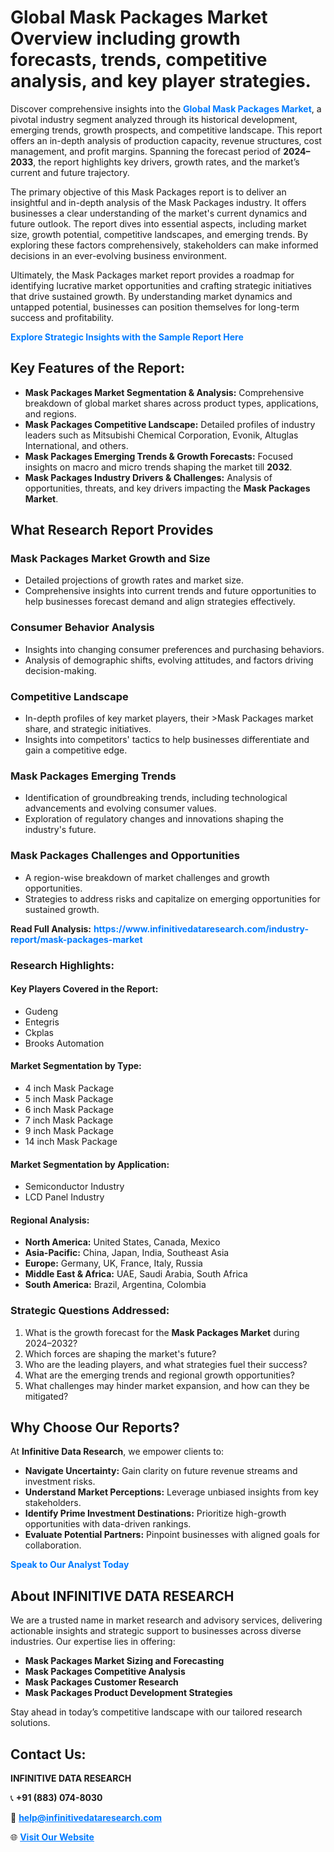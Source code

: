 <h1>Global Mask Packages Market Overview including growth forecasts, trends, competitive analysis, and key player strategies.</h1>
<p>
Discover comprehensive insights into the 
<a href="https://www.infinitivedataresearch.com/industry-report/mask-packages-market" rel="dofollow" style="color: #007BFF; text-decoration: none;"><strong>Global Mask Packages Market</strong></a>, a pivotal industry segment analyzed through its historical development, emerging trends, growth prospects, and competitive landscape. This report offers an in-depth analysis of production capacity, revenue structures, cost management, and profit margins. Spanning the forecast period of <strong>2024–2033</strong>, the report highlights key drivers, growth rates, and the market’s current and future trajectory.
</p>
<p>
The primary objective of this Mask Packages report is to deliver an insightful and in-depth analysis of the Mask Packages industry. It offers businesses a clear understanding of the market's current dynamics and future outlook. The report dives into essential aspects, including market size, growth potential, competitive landscapes, and emerging trends. By exploring these factors comprehensively, stakeholders can make informed decisions in an ever-evolving business environment.
</p>
<p>
Ultimately, the Mask Packages market report provides a roadmap for identifying lucrative market opportunities and crafting strategic initiatives that drive sustained growth. By understanding market dynamics and untapped potential, businesses can position themselves for long-term success and profitability.
</p>
<p>
<a href="https://www.infinitivedataresearch.com/request-sample/reportId=106313" style="color: #007BFF; text-decoration: none;"><strong>Explore Strategic Insights with the Sample Report Here</strong></a>
</p>

<h2>Key Features of the Report:</h2>
<ul>
<li><strong>Mask Packages Market Segmentation & Analysis:</strong> Comprehensive breakdown of global market shares across product types, applications, and regions.</li>
<li><strong>Mask Packages Competitive Landscape:</strong> Detailed profiles of industry leaders such as Mitsubishi Chemical Corporation, Evonik, Altuglas International, and others.</li>
<li><strong>Mask Packages Emerging Trends & Growth Forecasts:</strong> Focused insights on macro and micro trends shaping the market till <strong>2032</strong>.</li>
<li><strong>Mask Packages Industry Drivers & Challenges:</strong> Analysis of opportunities, threats, and key drivers impacting the <strong>Mask Packages Market</strong>.</li>
</ul>

<h2>What Research Report Provides</h2>
<h3>Mask Packages Market Growth and Size</h3>
<ul>
<li>Detailed projections of growth rates and market size.</li>
<li>Comprehensive insights into current trends and future opportunities to help businesses forecast demand and align strategies effectively.</li>
</ul>

<h3>Consumer Behavior Analysis</h3>
<ul>
<li>Insights into changing consumer preferences and purchasing behaviors.</li>
<li>Analysis of demographic shifts, evolving attitudes, and factors driving decision-making.</li>
</ul>

<h3>Competitive Landscape</h3>
<ul>
<li>In-depth profiles of key market players, their >Mask Packages market share, and strategic initiatives.</li>
<li>Insights into competitors' tactics to help businesses differentiate and gain a competitive edge.</li>
</ul>

<h3>Mask Packages Emerging Trends</h3>
<ul>
<li>Identification of groundbreaking trends, including technological advancements and evolving consumer values.</li>
<li>Exploration of regulatory changes and innovations shaping the industry's future.</li>
</ul>

<h3>Mask Packages Challenges and Opportunities</h3>
<ul>
<li>A region-wise breakdown of market challenges and growth opportunities.</li>
<li>Strategies to address risks and capitalize on emerging opportunities for sustained growth.</li>
</ul>
<p><strong>Read Full Analysis:</strong> <a href="https://www.infinitivedataresearch.com/industry-report/mask-packages-market" rel="dofollow" style="color: #007BFF; text-decoration: none;"><strong>https://www.infinitivedataresearch.com/industry-report/mask-packages-market</strong></a></p>
<h3>Research Highlights:</h3>
<h4>Key Players Covered in the Report:</h4>
<ul><li>Gudeng</li><li>Entegris</li><li>Ckplas</li><li>Brooks Automation</li></ul>
<h4>Market Segmentation by Type:</h4>
<ul><li>4 inch Mask Package</li><li>5 inch Mask Package</li><li>6 inch Mask Package</li><li>7 inch Mask Package</li><li>9 inch Mask Package</li><li>14 inch Mask Package</li></ul>
<h4>Market Segmentation by Application:</h4>
<ul><li>Semiconductor Industry</li><li>LCD Panel Industry</li></ul>

<h4>Regional Analysis:</h4>
<ul>
<li><strong>North America:</strong> United States, Canada, Mexico</li>
<li><strong>Asia-Pacific:</strong> China, Japan, India, Southeast Asia</li>
<li><strong>Europe:</strong> Germany, UK, France, Italy, Russia</li>
<li><strong>Middle East & Africa:</strong> UAE, Saudi Arabia, South Africa</li>
<li><strong>South America:</strong> Brazil, Argentina, Colombia</li>
</ul>

<h3>Strategic Questions Addressed:</h3>
<ol>
<li>What is the growth forecast for the <strong>Mask Packages Market</strong> during 2024–2032?</li>
<li>Which forces are shaping the market's future?</li>
<li>Who are the leading players, and what strategies fuel their success?</li>
<li>What are the emerging trends and regional growth opportunities?</li>
<li>What challenges may hinder market expansion, and how can they be mitigated?</li>
</ol>

<h2>Why Choose Our Reports?</h2>
<p>At <strong>Infinitive Data Research</strong>, we empower clients to:</p>
<ul>
<li><strong>Navigate Uncertainty:</strong> Gain clarity on future revenue streams and investment risks.</li>
<li><strong>Understand Market Perceptions:</strong> Leverage unbiased insights from key stakeholders.</li>
<li><strong>Identify Prime Investment Destinations:</strong> Prioritize high-growth opportunities with data-driven rankings.</li>
<li><strong>Evaluate Potential Partners:</strong> Pinpoint businesses with aligned goals for collaboration.</li>
</ul>
<p><a href="https://www.infinitivedataresearch.com/industry-report/mask-packages-market" rel="dofollow" style="color: #007BFF; text-decoration: none;"><strong>Speak to Our Analyst Today</strong></a></p>

<h2>About INFINITIVE DATA RESEARCH</h2>
<p>We are a trusted name in market research and advisory services, delivering actionable insights and strategic support to businesses across diverse industries. Our expertise lies in offering:</p>
<ul>
<li><strong>Mask Packages Market Sizing and Forecasting</strong></li>
<li><strong>Mask Packages Competitive Analysis</strong></li>
<li><strong>Mask Packages Customer Research</strong></li>
<li><strong>Mask Packages Product Development Strategies</strong></li>
</ul>
<p>Stay ahead in today’s competitive landscape with our tailored research solutions.</p>

<h2>Contact Us:</h2>
<p><strong>INFINITIVE DATA RESEARCH</strong></p>
<p>📞 <strong>+91 (883) 074-8030</strong></p>
<p>📧 <strong><a href="mailto:help@infinitivedataresearch.com" style="color: #007BFF;">help@infinitivedataresearch.com</a></strong></p>
<p>🌐 <strong><a href="https://www.infinitivedataresearch.com" rel="dofollow" style="color: #007BFF;">Visit Our Website</a></strong></p>